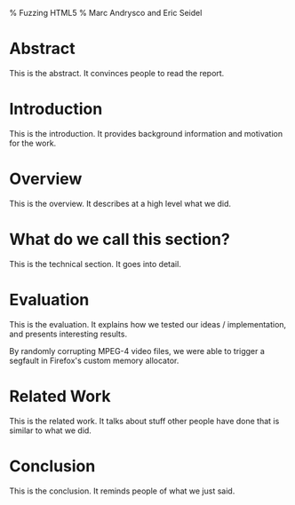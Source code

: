 % Fuzzing HTML5
% Marc Andrysco and Eric Seidel

# Abstract
This is the abstract. It convinces people to read the report.

# Introduction
This is the introduction. It provides background information and motivation for the work.

# Overview
This is the overview. It describes at a high level what we did.

# What do we call this section?
This is the technical section. It goes into detail.

# Evaluation
This is the evaluation. It explains how we tested our ideas / implementation, and presents interesting results.

By randomly corrupting MPEG-4 video files, we were able to trigger a segfault in Firefox's custom memory allocator.

# Related Work
This is the related work. It talks about stuff other people have done that is similar to what we did.

# Conclusion
This is the conclusion. It reminds people of what we just said.
